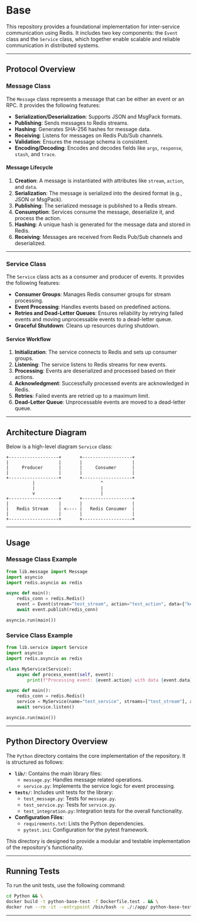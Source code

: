 # Base

This repository provides a foundational implementation for inter-service communication using Redis. It includes two key components: the `Event` class and the `Service` class, which together enable scalable and reliable communication in distributed systems.

---

## Protocol Overview

### Message Class

The `Message` class represents a message that can be either an event or an RPC. It provides the following features:
- **Serialization/Deserialization**: Supports JSON and MsgPack formats.
- **Publishing**: Sends messages to Redis streams.
- **Hashing**: Generates SHA-256 hashes for message data.
- **Receiving**: Listens for messages on Redis Pub/Sub channels.
- **Validation**: Ensures the message schema is consistent.
- **Encoding/Decoding**: Encodes and decodes fields like `args`, `response`, `stash`, and `trace`.

#### Message Lifecycle
1. **Creation**: A message is instantiated with attributes like `stream`, `action`, and `data`.
2. **Serialization**: The message is serialized into the desired format (e.g., JSON or MsgPack).
3. **Publishing**: The serialized message is published to a Redis stream.
4. **Consumption**: Services consume the message, deserialize it, and process the action.
5. **Hashing**: A unique hash is generated for the message data and stored in Redis.
6. **Receiving**: Messages are received from Redis Pub/Sub channels and deserialized.

---

### Service Class

The `Service` class acts as a consumer and producer of events. It provides the following features:
- **Consumer Groups**: Manages Redis consumer groups for stream processing.
- **Event Processing**: Handles events based on predefined actions.
- **Retries and Dead-Letter Queues**: Ensures reliability by retrying failed events and moving unprocessable events to a dead-letter queue.
- **Graceful Shutdown**: Cleans up resources during shutdown.

#### Service Workflow
1. **Initialization**: The service connects to Redis and sets up consumer groups.
2. **Listening**: The service listens to Redis streams for new events.
3. **Processing**: Events are deserialized and processed based on their actions.
4. **Acknowledgment**: Successfully processed events are acknowledged in Redis.
5. **Retries**: Failed events are retried up to a maximum limit.
6. **Dead-Letter Queue**: Unprocessable events are moved to a dead-letter queue.

---

## Architecture Diagram

Below is a high-level diagram `Service` class:

```plaintext
+-------------------+       +-------------------+
|                   |       |                   |
|     Producer      |       |     Consumer      |
|                   |       |                   |
+-------------------+       +-------------------+
          |                         ^
          |                         |
          v                         |
+-------------------+       +-------------------+
|                   |       |                   |
|   Redis Stream    | <---- |   Redis Consumer  |
|                   |       |                   |
+-------------------+       +-------------------+
```

---

## Usage

### Message Class Example

```python
from lib.message import Message
import asyncio
import redis.asyncio as redis

async def main():
    redis_conn = redis.Redis()
    event = Event(stream="test_stream", action="test_action", data={"key": "value"})
    await event.publish(redis_conn)

asyncio.run(main())
```

### Service Class Example

```python
from lib.service import Service
import asyncio
import redis.asyncio as redis

class MyService(Service):
    async def process_event(self, event):
        print(f"Processing event: {event.action} with data {event.data}")

async def main():
    redis_conn = redis.Redis()
    service = MyService(name="test_service", streams=["test_stream"], actions=["test_action"], redis_conn=redis_conn)
    await service.listen()

asyncio.run(main())
```

---

## Python Directory Overview

The `Python` directory contains the core implementation of the repository. It is structured as follows:

- **`lib/`**: Contains the main library files:
  - `message.py`: Handles message related operations.
  - `service.py`: Implements the service logic for event processing.
- **`tests/`**: Includes unit tests for the library:
  - `test_message.py`: Tests for `message.py`.
  - `test_service.py`: Tests for `service.py`.
  - `test_integration.py`: Integration tests for the overall functionality.
- **Configuration Files**:
  - `requirements.txt`: Lists the Python dependencies.
  - `pytest.ini`: Configuration for the pytest framework.

This directory is designed to provide a modular and testable implementation of the repository's functionality.

---

## Running Tests

To run the unit tests, use the following command:

```bash
cd Python && \
docker build -t python-base-test -f Dockerfile.test . && \
docker run --rm -it --entrypoint /bin/bash -v ./:/app/ python-base-test
```

---
